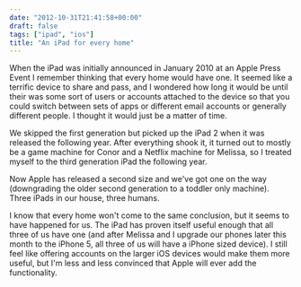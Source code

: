 ```yaml
---
date: "2012-10-31T21:41:58+00:00"
draft: false
tags: ["ipad", "ios"]
title: "An iPad for every home"
---
```

When the iPad was initially announced in January 2010 at an Apple Press Event I remember thinking that every home would have one. It seemed like a terrific device to share and pass, and I wondered how long it would be until their was some sort of users or accounts attached to the device so that you could switch between sets of apps or different email accounts or generally different people. I thought it would just be a matter of time.

We skipped the first generation but picked up the iPad 2 when it was released the following year. After everything shook it, it turned out to mostly be a game machine for Conor and a Netflix machine for Melissa, so I treated myself to the third generation iPad the following year.

Now Apple has released a second size and we've got one on the way (downgrading the older second generation to a toddler only machine). Three iPads in our house, three humans.

I know that every home won't come to the same conclusion, but it seems to have happened for us. The iPad has proven itself useful enough that all three of us have one (and after Melissa and I upgrade our phones later this month to the iPhone 5, all three of us will have a iPhone sized device). I still feel like offering accounts on the larger iOS devices would make them more useful, but I'm less and less convinced that Apple will ever add the functionality.